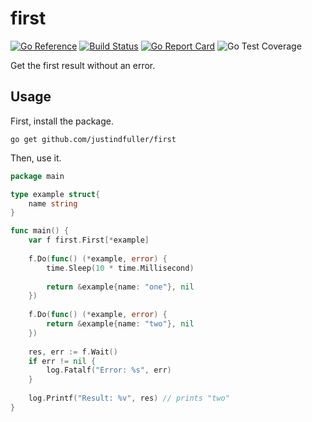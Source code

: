 # first

[![Go Reference](https://pkg.go.dev/badge/github.com/justindfuller/first.svg)](https://pkg.go.dev/github.com/justindfuller/first)
[![Build Status](https://github.com/JustinDFuller/first/actions/workflows/build.yml/badge.svg)](https://github.com/JustinDFuller/first/actions/workflows/build.yml)
[![Go Report Card](https://goreportcard.com/badge/github.com/justindfuller/first)](https://goreportcard.com/report/github.com/justindfuller/first)
![Go Test Coverage](https://img.shields.io/endpoint?url=https://gist.githubusercontent.com/justindfuller/63d4999a653a0555c9806062b40c0139/raw/first_coverage.json)

Get the first result without an error.

## Usage

First, install the package.

```
go get github.com/justindfuller/first
```

Then, use it.

```go
package main

type example struct{
    name string
}

func main() {
	var f first.First[*example]
	
	f.Do(func() (*example, error) {
		time.Sleep(10 * time.Millisecond)
	
		return &example{name: "one"}, nil
	})
	
	f.Do(func() (*example, error) {
		return &example{name: "two"}, nil
	})
	
	res, err := f.Wait()
	if err != nil {
		log.Fatalf("Error: %s", err)
	}
	
	log.Printf("Result: %v", res) // prints "two"
}
```
